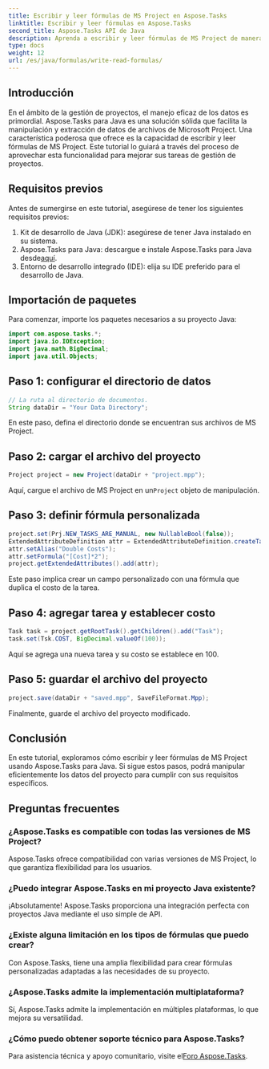```yaml
---
title: Escribir y leer fórmulas de MS Project en Aspose.Tasks
linktitle: Escribir y leer fórmulas en Aspose.Tasks
second_title: Aspose.Tasks API de Java
description: Aprenda a escribir y leer fórmulas de MS Project de manera eficiente con Aspose.Tasks para Java. Mejore sus habilidades de gestión de proyectos.
type: docs
weight: 12
url: /es/java/formulas/write-read-formulas/
---
```

## Introducción
En el ámbito de la gestión de proyectos, el manejo eficaz de los datos es primordial. Aspose.Tasks para Java es una solución sólida que facilita la manipulación y extracción de datos de archivos de Microsoft Project. Una característica poderosa que ofrece es la capacidad de escribir y leer fórmulas de MS Project. Este tutorial lo guiará a través del proceso de aprovechar esta funcionalidad para mejorar sus tareas de gestión de proyectos.
## Requisitos previos
Antes de sumergirse en este tutorial, asegúrese de tener los siguientes requisitos previos:
1. Kit de desarrollo de Java (JDK): asegúrese de tener Java instalado en su sistema.
2.  Aspose.Tasks para Java: descargue e instale Aspose.Tasks para Java desde[aquí](https://releases.aspose.com/tasks/java/).
3. Entorno de desarrollo integrado (IDE): elija su IDE preferido para el desarrollo de Java.

## Importación de paquetes
Para comenzar, importe los paquetes necesarios a su proyecto Java:
```java
import com.aspose.tasks.*;
import java.io.IOException;
import java.math.BigDecimal;
import java.util.Objects;
```

## Paso 1: configurar el directorio de datos
```java
// La ruta al directorio de documentos.
String dataDir = "Your Data Directory";
```
En este paso, defina el directorio donde se encuentran sus archivos de MS Project.
## Paso 2: cargar el archivo del proyecto
```java
Project project = new Project(dataDir + "project.mpp");
```
Aquí, cargue el archivo de MS Project en un`Project` objeto de manipulación.
## Paso 3: definir fórmula personalizada
```java
project.set(Prj.NEW_TASKS_ARE_MANUAL, new NullableBool(false));
ExtendedAttributeDefinition attr = ExtendedAttributeDefinition.createTaskDefinition(CustomFieldType.Text, ExtendedAttributeTask.Text1, "Custom");
attr.setAlias("Double Costs");
attr.setFormula("[Cost]*2");
project.getExtendedAttributes().add(attr);
```
Este paso implica crear un campo personalizado con una fórmula que duplica el costo de la tarea.
## Paso 4: agregar tarea y establecer costo
```java
Task task = project.getRootTask().getChildren().add("Task");
task.set(Tsk.COST, BigDecimal.valueOf(100));
```
Aquí se agrega una nueva tarea y su costo se establece en 100.
## Paso 5: guardar el archivo del proyecto
```java
project.save(dataDir + "saved.mpp", SaveFileFormat.Mpp);
```
Finalmente, guarde el archivo del proyecto modificado.

## Conclusión
En este tutorial, exploramos cómo escribir y leer fórmulas de MS Project usando Aspose.Tasks para Java. Si sigue estos pasos, podrá manipular eficientemente los datos del proyecto para cumplir con sus requisitos específicos.
## Preguntas frecuentes
### ¿Aspose.Tasks es compatible con todas las versiones de MS Project?
Aspose.Tasks ofrece compatibilidad con varias versiones de MS Project, lo que garantiza flexibilidad para los usuarios.
### ¿Puedo integrar Aspose.Tasks en mi proyecto Java existente?
¡Absolutamente! Aspose.Tasks proporciona una integración perfecta con proyectos Java mediante el uso simple de API.
### ¿Existe alguna limitación en los tipos de fórmulas que puedo crear?
Con Aspose.Tasks, tiene una amplia flexibilidad para crear fórmulas personalizadas adaptadas a las necesidades de su proyecto.
### ¿Aspose.Tasks admite la implementación multiplataforma?
Sí, Aspose.Tasks admite la implementación en múltiples plataformas, lo que mejora su versatilidad.
### ¿Cómo puedo obtener soporte técnico para Aspose.Tasks?
 Para asistencia técnica y apoyo comunitario, visite el[Foro Aspose.Tasks](https://forum.aspose.com/c/tasks/15).